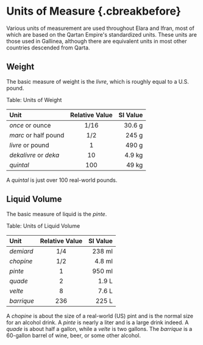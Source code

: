 # Units of Measure {.cbreakbefore}

Various units of measurement are used throughout Elara and Ifran, most of which are based on the Qartan Empire's standardized units. 
These units are those used in Gallinea, although there are equivalent units in most other countries descended from Qarta.

## Weight

The basic measure of weight is the *livre*, which is roughly equal to a U.S. pound.

Table: Units of Weight

| Unit                   | Relative Value | SI Value  |
| :--------------------- | :------------: | --------: |
| *once* or ounce        | 1/16           | 30.6 g    |
| *marc* or half pound   | 1/2            | 245 g     |
| *livre* or pound       | 1              | 490 g     |
| *dekalivre* or *deka*  | 10             | 4.9 kg    |
| *quintal*              | 100            | 49 kg     |

A *quintal* is just over 100 real-world pounds.

## Liquid Volume

The basic measure of liquid is the *pinte*.

Table: Units of Liquid Volume

| Unit         | Relative Value | SI Value  |
| :----------- | :------------: | --------: |
| *demiard*    | 1/4            | 238 ml    |
| *chopine*    | 1/2            | 4.8 ml    |
| *pinte*      | 1              | 950 ml    |
| *quade*      | 2              | 1.9 L     |
| *velte*      | 8              | 7.6 L     |
| *barrique*   | 236            | 225 L     |

A *chopine* is about the size of a real-world (US) pint and is the normal size for an alcohol drink. A *pinte* is nearly a liter and
is a large drink indeed. A *quade* is about half a gallon, while a *velte* is two gallons. The *barrique* is a 60-gallon barrel of 
wine, beer, or some other alcohol.
